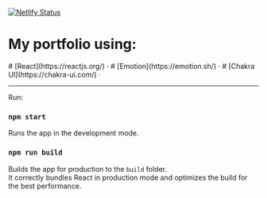 [![Netlify Status](https://api.netlify.com/api/v1/badges/ce7e5795-bb9d-4cf1-8ad6-df97bacbec5d/deploy-status)](https://app.netlify.com/sites/maximeishimwe/deploys)

# My portfolio using:

<p>
# [React](https://reactjs.org/) &middot; 
# [Emotion](https://emotion.sh/) &middot; 
# [Chakra UI](https://chakra-ui.com/) &middot; 
</p>

---

Run:

### `npm start`

Runs the app in the development mode.

<!-- ### `npm run test`

Launches the test runner in the interactive watch mode.\
See the section about [running tests](https://facebook.github.io/create-react-app/docs/running-tests) for more information. -->

### `npm run build`

Builds the app for production to the `build` folder.\
It correctly bundles React in production mode and optimizes the build for the best performance.

<!-- ### `npm run eject`

**Note: this is a one-way operation. Once you `eject`, you can’t go back!**

If you aren’t satisfied with the build tool and configuration choices, you can `eject` at any time. This command will remove the single build dependency from your project.

Instead, it will copy all the configuration files and the transitive dependencies (webpack, Babel, ESLint, etc) right into your project so you have full control over them. All of the commands except `eject` will still work, but they will point to the copied scripts so you can tweak them. At this point you’re on your own.

You don’t have to ever use `eject`. The curated feature set is suitable for small and middle deployments, and you shouldn’t feel obligated to use this feature. However we understand that this tool wouldn’t be useful if you couldn’t customize it when you are ready for it. -->
